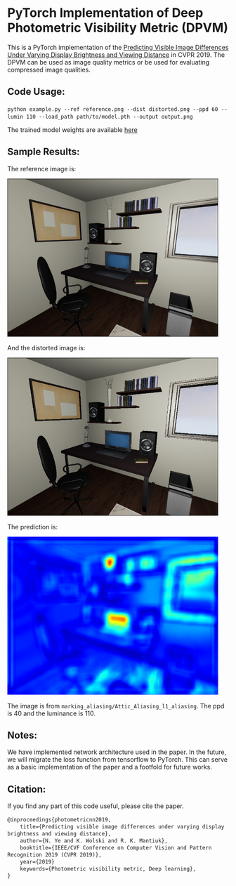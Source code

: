 # PyTorch Implementation of Deep Photometric Visibility Metric (DPVM)

This is a PyTorch implementation of the [Predicting Visible Image Differences Under Varying Display Brightness and Viewing Distance](https://openaccess.thecvf.com/content_CVPR_2019/html/Ye_Predicting_Visible_Image_Differences_Under_Varying_Display_Brightness_and_Viewing_CVPR_2019_paper.html) in CVPR 2019. The DPVM can be used as image quality metrics or be used for evaluating compressed image qualities.

## Code Usage:

`python example.py --ref reference.png --dist distorted.png --ppd 60 --lumin 110 --load_path path/to/model.pth --output output.png`

The trained model weights are available [here](https://drive.google.com/file/d/1ikCXlb_QxytuZ32pU2aOOQsFY9aEOwP_/view?usp=share_link)

## Sample Results:

The reference image is:

<img src="asserts/ref.png" width="480px">

And the distorted image is:

<img src="asserts/dis.png" width="480px">

The prediction is:

<img src="asserts/pred_color.png" width="480px">

The image is from `marking_aliasing/Attic_Aliasing_l1_aliasing`. The ppd is 40 and the luminance is 110.


## Notes:
We have implemented network architecture used in the paper. In the future, we will migrate the loss function from tensorflow to PyTorch. This can serve as a basic implementation of the paper and a footfold for future works.

## Citation:
If you find any part of this code useful, please cite the paper.

 
    @inproceedings{photometricnn2019,
        title={Predicting visible image differences under varying display brightness and viewing distance},
        author={N. Ye and K. Wolski and R. K. Mantiuk},
        booktitle={IEEE/CVF Conference on Computer Vision and Pattern Recognition 2019 (CVPR 2019)}, 
        year={2019}
        keywords={Photometric visibility metric, Deep learning},  
    }
